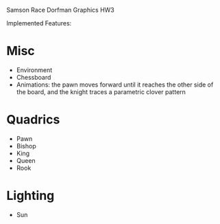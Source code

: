Samson Race Dorfman
Graphics HW3

Implemented Features:

Misc
====
- Environment
- Chessboard
- Animations: the pawn moves forward until it reaches the other side of the board, and the knight traces a parametric clover pattern

Quadrics
========
- Pawn
- Bishop
- King
- Queen
- Rook

Lighting
========
- Sun